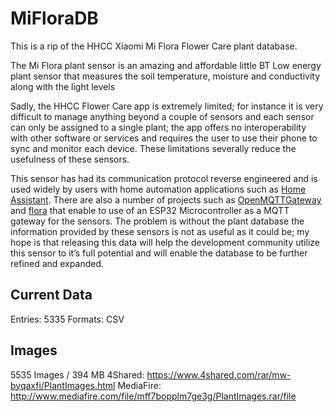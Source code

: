 # MiFloraDB

This is a rip of the HHCC Xiaomi Mi Flora Flower Care plant database. 

The Mi Flora plant sensor is an amazing and affordable little BT Low energy plant sensor that measures the soil temperature, moisture and conductivity along with the light levels

Sadly, the HHCC Flower Care app is extremely limited; for instance it is very difficult to manage anything beyond a couple of sensors and each sensor can only be assigned to a single plant; the app offers no interoperability with other software or services and requires the user to use their phone to sync and monitor each device. These limitations severally reduce the usefulness of these sensors. 

This sensor has had its communication protocol reverse engineered and is used widely by users with home automation applications such as [Home Assistant]( https://www.home-assistant.io/components/miflora/). There are also a number of projects such as [OpenMQTTGateway]( https://github.com/1technophile/OpenMQTTGateway) and [flora]( https://github.com/sidddy/flora) that enable to use of an ESP32 Microcontroller as a MQTT gateway for the sensors. 
The problem is without the plant database the information provided by these sensors is not as useful as it could be; my hope is that releasing this data will help the development community utilize this sensor to it’s full potential and will enable the database to be further refined and expanded. 

## Current Data
Entries: 5335
Formats: CSV

## Images
5535 Images / 394 MB
4Shared: https://www.4shared.com/rar/mw-byqaxfi/PlantImages.html
MediaFire: http://www.mediafire.com/file/mff7bopplm7ge3g/PlantImages.rar/file
